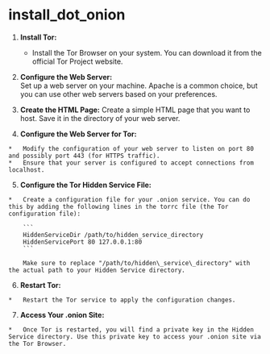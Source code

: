 # install_dot_onion

1.   **Install Tor:**
      - Install the Tor Browser on your system. You can download it from the official Tor Project website.

3.   **Configure the Web Server:**  
Set up a web server on your machine. Apache is a common choice, but you can use other web servers based on your preferences.

4.   **Create the HTML Page:**
Create a simple HTML page that you want to host. Save it in the directory of your web server.

5.   **Configure the Web Server for Tor:**
    
    *   Modify the configuration of your web server to listen on port 80 and possibly port 443 (for HTTPS traffic).
    *   Ensure that your server is configured to accept connections from localhost.

5.   **Configure the Tor Hidden Service File:**
    
    *   Create a configuration file for your .onion service. You can do this by adding the following lines in the torrc file (the Tor configuration file):
                 
        ```
        HiddenServiceDir /path/to/hidden_service_directory 
        HiddenServicePort 80 127.0.0.1:80
        ```
        
        Make sure to replace "/path/to/hidden\_service\_directory" with the actual path to your Hidden Service directory.
        
6.   **Restart Tor:**
    
    *   Restart the Tor service to apply the configuration changes.

7.   **Access Your .onion Site:**
    
    *   Once Tor is restarted, you will find a private key in the Hidden Service directory. Use this private key to access your .onion site via the Tor Browser.
